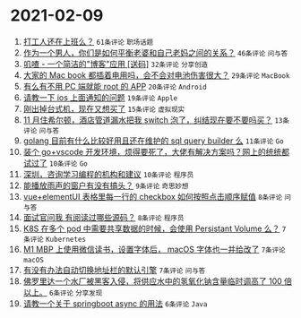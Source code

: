 # 2021-02-09

1. [打工人还在上班么？](https://www.v2ex.com/t/752514) `61条评论` `职场话题`
1. [作为一个男人，你们是如何平衡老婆和自己老妈之间的关系？](https://www.v2ex.com/t/752516) `46条评论` `问与答`
1. [叽喳 - 一个简洁的"博客"应用 [送码]](https://www.v2ex.com/t/752521) `32条评论` `分享创造`
1. [大家的 Mac book 都插着电用吗，会不会对电池伤害很大？](https://www.v2ex.com/t/752528) `29条评论` `MacBook`
1. [有么有不用 PC 端就能 root 的 APP](https://www.v2ex.com/t/752517) `20条评论` `Android`
1. [请教一下 ios 上面通知的问题](https://www.v2ex.com/t/752527) `19条评论` `Apple`
1. [刚出掉台式机，现在又想买了](https://www.v2ex.com/t/752510) `15条评论` `虚拟现实`
1. [11 月住希尔顿，酒店管道漏水把我 switch 泡了，纠结现在要不要吗买？](https://www.v2ex.com/t/752520) `13条评论` `问与答`
1. [golang 目前有什么比较好用且还在维护的 sql query builder 么](https://www.v2ex.com/t/752526) `11条评论` `Go`
1. [装个 go+vscode 开发环境，烦得要死了，大佬有解决方案吗？网上的统统都试过了](https://www.v2ex.com/t/752555) `10条评论` `Go`
1. [深圳，咨询学习编程的机构和建议](https://www.v2ex.com/t/752537) `10条评论` `程序员`
1. [能播放雨声的窗户有没有搞头？](https://www.v2ex.com/t/752536) `9条评论` `奇思妙想`
1. [vue+elementUI 表格里每一行的 checkbox 如何按照点击顺序赋值](https://www.v2ex.com/t/752547) `8条评论` `问与答`
1. [面试官问我 有阅读过哪些源码？](https://www.v2ex.com/t/752543) `8条评论` `程序员`
1. [K8S 在多个 pod 中需要共享数据的时候，会使用 Persistant Volume 么？](https://www.v2ex.com/t/752530) `7条评论` `Kubernetes`
1. [M1 MBP 上使用微信读书，设置字体后， macOS 字体也一并给改了](https://www.v2ex.com/t/752523) `7条评论` `macOS`
1. [有没有办法自动切换地址栏的默认引擎](https://www.v2ex.com/t/752522) `7条评论` `问与答`
1. [佛罗里达一个水厂被黑客入侵，将供应水中的氢氧化钠含量临时调高了 100 倍以上。](https://www.v2ex.com/t/752549) `6条评论` `分享发现`
1. [请教一个关于 springboot async 的用法](https://www.v2ex.com/t/752539) `6条评论` `Java`
